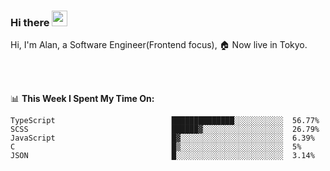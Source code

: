 ### Hi there <img src="https://media.giphy.com/media/hvRJCLFzcasrR4ia7z/giphy.gif" width="25px">

<!-- ![visitors](https://visitor-badge.glitch.me/badge?page_id=dislfyer.dislfyer) -->

Hi, I'm Alan, a Software Engineer(Frontend focus), 🏠 Now live in Tokyo.

<br/>
<br/>

📊 **This Week I Spent My Time On:**


<!--START_SECTION:waka-->

```text
TypeScript                          ██████████████░░░░░░░░░░░  56.77%
SCSS                                ██████▓░░░░░░░░░░░░░░░░░░  26.79%
JavaScript                          █▓░░░░░░░░░░░░░░░░░░░░░░░  6.39%
C                                   █▒░░░░░░░░░░░░░░░░░░░░░░░  5%
JSON                                █░░░░░░░░░░░░░░░░░░░░░░░░  3.14%
```

<!--END_SECTION:waka-->

<!--
**About Me:**
 -->
